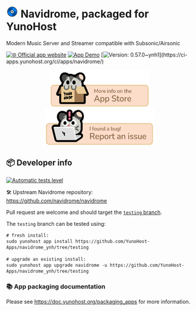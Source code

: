 <!--
N.B.: This README was automatically generated by <https://github.com/YunoHost/apps_tools/blob/main/readme_generator>
It shall NOT be edited by hand.
-->

<h1>
  <img src="https://raw.githubusercontent.com/YunoHost/apps/main/logos/navidrome.png" width="32px" alt="Logo of Navidrome">
  Navidrome, packaged for YunoHost
</h1>

Modern Music Server and Streamer compatible with Subsonic/Airsonic

[![🌐 Official app website](https://img.shields.io/badge/Official_app_website-darkgreen?style=for-the-badge)](https://www.navidrome.org)
[![App Demo](https://img.shields.io/badge/App_Demo-blue?style=for-the-badge)](https://demo.navidrome.org/app/#/login)
[![Version: 0.57.0~ynh1](https://img.shields.io/badge/Version-0.57.0~ynh1-rgba(0,150,0,1)?style=for-the-badge)](https://ci-apps.yunohost.org/ci/apps/navidrome/)

<div align="center">
<a href="https://apps.yunohost.org/app/navidrome"><img height="100px" src="https://github.com/YunoHost/yunohost-artwork/raw/refs/heads/main/badges/neopossum-badges/badge_more_info_on_the_appstore.svg"/></a>
<a href="https://github.com/YunoHost-Apps/navidrome_ynh/issues"><img height="100px" src="https://github.com/YunoHost/yunohost-artwork/raw/refs/heads/main/badges/neopossum-badges/badge_report_an_issue.svg"/></a>
</div>

## 📦 Developer info

[![Automatic tests level](https://apps.yunohost.org/badge/cilevel/navidrome)](https://ci-apps.yunohost.org/ci/apps/navidrome/)

🛠️ Upstream Navidrome repository: <https://github.com/navidrome/navidrome>

Pull request are welcome and should target the [`testing` branch](https://github.com/YunoHost-Apps/navidrome_ynh/tree/testing).

The `testing` branch can be tested using:
```
# fresh install:
sudo yunohost app install https://github.com/YunoHost-Apps/navidrome_ynh/tree/testing

# upgrade an existing install:
sudo yunohost app upgrade navidrome -u https://github.com/YunoHost-Apps/navidrome_ynh/tree/testing
```

### 📚 App packaging documentation

Please see <https://doc.yunohost.org/packaging_apps> for more information.